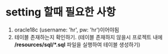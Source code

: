 # setting 할때 필요한 사항

1. oracle18c (username: 'hr', pw: 'hr')이어야됨
2. 테이블 존재하는지 확인하기. (테이블 존재하지 않을시 프로젝트 내에 **/resources/sql/*.sql** 파일을 실행하여 테이블 생성하기)